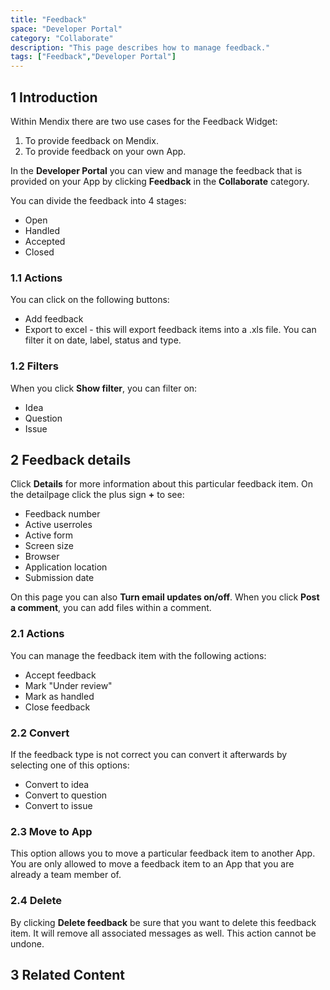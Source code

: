 ```yaml
---
title: "Feedback"
space: "Developer Portal"
category: "Collaborate"
description: "This page describes how to manage feedback."
tags: ["Feedback","Developer Portal"]
---
```


## 1 Introduction

Within Mendix there are two use cases for the Feedback Widget:

1. To provide feedback on Mendix.
2. To provide feedback on your own App.

In the **Developer Portal** you can view and manage the feedback that is provided on your App by clicking **Feedback** in the **Collaborate** category.

You can divide the feedback into 4 stages:

*   Open
*   Handled
*   Accepted
*   Closed

### 1.1 Actions

You can click on the following buttons:

*   Add feedback
*   Export to excel - this will export feedback items into a .xls file. You can filter it on date, label, status and type.

### 1.2 Filters

When you click **Show filter**, you can filter on:

*   Idea
*   Question
*   Issue

## 2 Feedback details

Click **Details** for more information about this particular feedback item. On the detailpage click the plus sign **+** to see:

*   Feedback number
*   Active userroles
*   Active form
*   Screen size
*   Browser
*   Application location
*   Submission date

On this page you can also **Turn email updates on/off**.
When you click **Post a comment**, you can add files within a comment. 

### 2.1 Actions

You can manage the feedback item with the following actions:

*   Accept feedback
*   Mark "Under review"
*   Mark as handled
*   Close feedback

### 2.2 Convert

If the feedback type is not correct you can convert it afterwards by selecting one of this options:

*   Convert to idea
*   Convert to question
*   Convert to issue

### 2.3 Move to App

This option allows you to move a particular feedback item to another App.
You are only allowed to move a feedback item to an App that you are already a team member of.

### 2.4 Delete

By clicking **Delete feedback** be sure that you want to delete this feedback item. 
It will remove all associated messages as well. 
This action cannot be undone. 

## 3 Related Content
